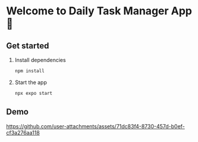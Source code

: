 # Welcome to Daily Task Manager App 👋

## Get started

1. Install dependencies

   ```bash
   npm install
   ```

2. Start the app

   ```bash
   npx expo start
   ```

## Demo



https://github.com/user-attachments/assets/71dc83f4-8730-457d-b0ef-cf3a276aa118

